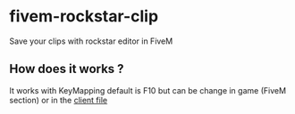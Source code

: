 # fivem-rockstar-clip
Save your clips with rockstar editor in FiveM

## How does it works ?
It works with KeyMapping default is F10 but can be change in game (FiveM section) or in the [client file](https://www.youtube.com/)
